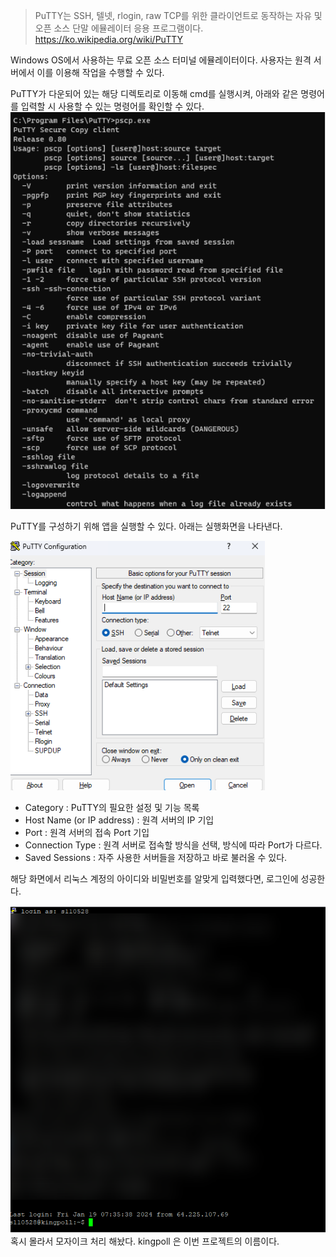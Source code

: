 >PuTTY는 SSH, 텔넷, rlogin, raw TCP를 위한 클라이언트로 동작하는 자유 및 오픈 소스 단말 에뮬레이터 응용 프로그램이다.
https://ko.wikipedia.org/wiki/PuTTY

Windows OS에서 사용하는 무료 오픈 소스 터미널 에뮬레이터이다. 사용자는 원격 서버에서 이를 이용해 작업을 수행할 수 있다.

PuTTY가 다운되어 있는 해당 디렉토리로 이동해 cmd를 실행시켜, 아래와 같은 명령어를 입력할 시 사용할 수 있는 명령어를 확인할 수 있다.
![img.png](img.png)

PuTTY를 구성하기 위해 앱을 실행할 수 있다. 아래는 실행화면을 나타낸다.

![img_1.png](img_1.png)

- Category : PuTTY의 필요한 설정 및 기능 목록
- Host Name (or IP address) : 원격 서버의 IP 기입
- Port : 원격 서버의 접속 Port 기입
- Connection Type : 원격 서버로 접속할 방식을 선택, 방식에 따라 Port가 다르다.
- Saved Sessions : 자주 사용한 서버들을 저장하고 바로 불러올 수 있다.

해당 화면에서 리눅스 계정의 아이디와 비밀번호를 알맞게 입력했다면, 로그인에 성공한다.

![img_2.png](img_2.png)
혹시 몰라서 모자이크 처리 해놨다. kingpoll 은 이번 프로젝트의 이름이다.